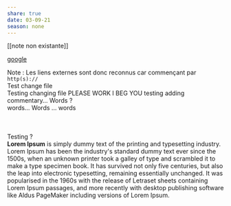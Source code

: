 ```yaml
---  
share: true  
date: 03-09-21  
season: none  
---  
```

  
[[note non existante]]  
  
[google](https://www.google.fr)  
  
Note : Les liens externes sont donc reconnus car commençant par `http(s)://`  
Test change file  
Testing changing file PLEASE WORK I BEG YOU testing adding commentary… Words ?  
words… Words … words  
$$~$$  
Testing ?  
**Lorem Ipsum** is simply dummy text of the printing and typesetting industry. Lorem Ipsum has been the industry's standard dummy text ever since the 1500s, when an unknown printer took a galley of type and scrambled it to make a type specimen book. It has survived not only five centuries, but also the leap into electronic typesetting, remaining essentially unchanged. It was popularised in the 1960s with the release of Letraset sheets containing Lorem Ipsum passages, and more recently with desktop publishing software like Aldus PageMaker including versions of Lorem Ipsum.  
$$~$$